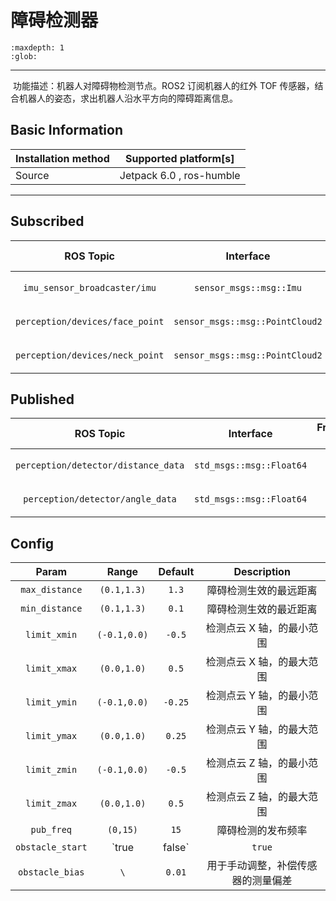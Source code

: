 # 障碍检测器

```{toctree}
:maxdepth: 1
:glob:
```
------

​	功能描述：机器人对障碍物检测节点。ROS2 订阅机器人的红外 TOF 传感器，结合机器人的姿态，求出机器人沿水平方向的障碍距离信息。  

## Basic Information

| Installation method | Supported platform[s]    |
| ------------------- | ------------------------ |
| Source              | Jetpack 6.0 , ros-humble |

------

## Subscribed

|            ROS Topic            |            Interface            | Frame ID |     Description     |
| :-----------------------------: | :-----------------------------: | :------: | :-----------------: |
|  `imu_sensor_broadcaster/imu`   |     `sensor_msgs::msg::Imu`     |  `body`  |     机身IMU姿态     |
| `perception/devices/face_point` | `sensor_msgs::msg::PointCloud2` |  `spad`  | 机器人前脸TOF传感器 |
| `perception/devices/neck_point` | `sensor_msgs::msg::PointCloud2` | `spad1`  | 机器人下方TOF传感器 |

## Published

|              ROS Topic              |        Interface         | Frame ID |    Description     |
| :---------------------------------: | :----------------------: | :------: | :----------------: |
| `perception/detector/distance_data` | `std_msgs::msg::Float64` |   `\`    | 机器人前方障碍距离 |
|  `perception/detector/angle_data`   | `std_msgs::msg::Float64` |   `\`    | 机器人下方地面角度 |

## Config

|      Param       |    Range     | Default |            Description             |
| :--------------: | :----------: | :-----: | :--------------------------------: |
|  `max_distance`  | `(0.1,1.3)`  |  `1.3`  |       障碍检测生效的最远距离       |
|  `min_distance`  | `(0.1,1.3)`  |  `0.1`  |       障碍检测生效的最近距离       |
|   `limit_xmin`   | `(-0.1,0.0)` | `-0.5`  |     检测点云 X 轴，的最小范围      |
|   `limit_xmax`   | `(0.0,1.0)`  |  `0.5`  |     检测点云 X 轴，的最大范围      |
|   `limit_ymin`   | `(-0.1,0.0)` | `-0.25` |     检测点云 Y 轴，的最小范围      |
|   `limit_ymax`   | `(0.0,1.0)`  | `0.25`  |     检测点云 Y 轴，的最大范围      |
|   `limit_zmin`   | `(-0.1,0.0)` | `-0.5`  |     检测点云 Z 轴，的最小范围      |
|   `limit_zmax`   | `(0.0,1.0)`  |  `0.5`  |     检测点云 Z 轴，的最大范围      |
|    `pub_freq`    |   `(0,15)`   |  `15`   |         障碍检测的发布频率         |
| `obstacle_start` | `true|false` | `true`  |            节点功能开关            |
| `obstacle_bias`  |     `\`      | `0.01`  | 用于手动调整，补偿传感器的测量偏差 |



